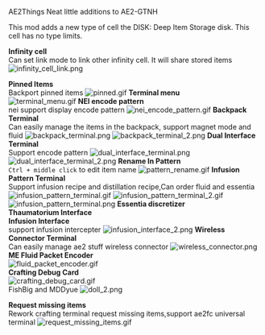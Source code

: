 AE2Things
Neat little additions to AE2-GTNH

This mod adds a new type of cell the DISK: Deep Item Storage disk. This cell has no type limits.

**Infinity cell**</br>
Can set link mode to link other infinity cell. It will share stored items
![infinity_cell_link.png](blob/infinity_cell_link.png)

**Pinned Items**</br>
Backport pinned items
![pinned.gif](blob/pinned.gif)
**Terminal menu**</br>
![terminal_menu.gif](blob/terminal_menu.gif)
**NEI encode pattern**</br>
nei support display encode pattern
![nei_encode_pattern.gif](blob/nei_encode_pattern.gif)
**Backpack Terminal**</br>
Can easily manage the items in the backpack, support magnet mode and fluid
![backpack_terminal.png](blob/backpack_terminal.png)
![backpack_terminal_2.png](blob/backpack_terminal_2.png)
**Dual Interface Terminal**</br>
Support encode pattern
![dual_interface_terminal.png](blob/dual_interface_terminal.png)
![dual_interface_terminal_2.png](blob/dual_interface_terminal_2.png)
**Rename In Pattern**</br>
`Ctrl + middle click` to edit item name
![pattern_rename.gif](blob/pattern_rename.gif)
**Infusion Pattern Terminal**</br>
Support infusion recipe and distillation recipe,Can order fluid and essentia
![infusion_pattern_terminal.gif](blob/infusion_pattern_terminal.gif)
![infusion_pattern_terminal_2.gif](blob/infusion_pattern_terminal_2.gif)
![infusion_pattern_terminal.png](blob/infusion_pattern_terminal.png)
**Essentia discretizer**</br>
**Thaumatorium Interface**</br>
**Infusion Interface**</br>
support infusion intercepter
![infusion_interface_2.png](blob/infusion_interface_2.png)
**Wireless Connector Terminal**</br>
Can easily manage ae2 stuff wireless connector
![wireless_connector.png](blob/wireless_connector.png)</br>
**ME Fluid Packet Encoder**</br>
![fluid_packet_encoder.gif](blob/fluid_packet_encoder.gif)</br>
**Crafting Debug Card**</br>
![crafting_debug_card.gif](blob/crafting_debug_card.gif)</br>
FishBig and MDDyue
![doll_2.png](blob/doll_2.png)

**Request missing items**</br>
Rework crafting terminal request missing items,support ae2fc universal terminal
![request_missing_items.gif](blob/request_missing_items.gif)
